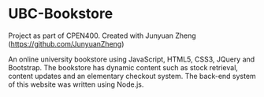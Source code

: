 # UBC-Bookstore
Project as part of CPEN400. Created with Junyuan Zheng (https://github.com/JunyuanZheng)

An online university bookstore using JavaScript, HTML5, CSS3, JQuery and Bootstrap. The bookstore has dynamic content such as stock retrieval, content updates and an elementary checkout system. The back-end system of this website was written using Node.js. 
